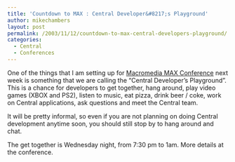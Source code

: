 ```yaml
---
title: 'Countdown to MAX : Central Developer&#8217;s Playground'
author: mikechambers
layout: post
permalink: /2003/11/12/countdown-to-max-central-developers-playground/
categories:
  - Central
  - Conferences
---
```



One of the things that I am setting up for [Macromedia MAX Conference][1] next week is something that we are calling the &#8220;Central Developer&#8217;s Playground&#8221;. This is a chance for developers to get together, hang around, play video games (XBOX and PS2), listen to music, eat pizza, drink beer / coke, work on Central applications, ask questions and meet the Central team.

It will be pretty informal, so even if you are not planning on doing Central development anytime soon, you should still stop by to hang around and chat.

The get together is Wednesday night, from 7:30 pm to 1am. More details at the conference.

 [1]: http://www.macromedia.com/macromedia/conference/